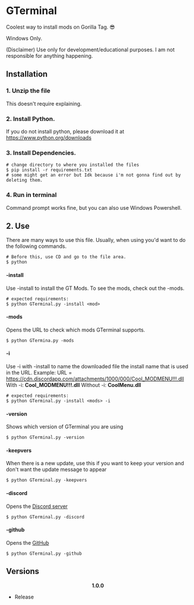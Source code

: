 # GTerminal
Coolest way to install mods on Gorilla Tag. 😎

Windows Only.

(Disclaimer) Use only for development/educational purposes. I am not responsible for anything happening.
## Installation
### 1. Unzip the file
This doesn't require explaining.

### 2. Install Python.
If you do not install python, please download it at https://www.python.org/downloads

### 3. Install Dependencies.
```console
# change directory to where you installed the files
$ pip install -r requirements.txt
# some might get an error but Idk because i'm not gonna find out by deleting them.
```
### 4. Run in terminal
Command prompt works fine, but you can also use Windows Powershell.

## 2. Use
There are many ways to use this file. Usually, when using you'd want to do the following commands.
```console
# Before this, use CD and go to the file area.
$ python 
```

#### -install
Use -install to install the GT Mods. To see the mods, check out the -mods.
```console
# expected requirements:
$ python GTerminal.py -install <mod>
```
#### -mods
Opens the URL to check which mods GTerminal supports.
```console
$ python GTermina.py -mods
```
#### -i
Use -i with -install to name the downloaded file the install name that is used in the URL.
Example:
URL = https://cdn.discordapp.com/attachments/1000/000/Cool_MODMENU!!!.dll
With -i:
**Cool_MODMENU!!!.dll**
Without -i:
**CoolMenu.dll**
```console
# expected requirements:
$ python GTerminal.py -install <mods> -i
```
#### -version
Shows which version of GTerminal you are using
```console
$ python GTerminal.py -version
```
#### -keepvers
When there is a new update, use this if you want to keep your version and don't want the update message to appear
```console
$ python GTerminal.py -keepvers
```
#### -discord
Opens the <a href="https://discord.gg/Fa36fvAdXE">Discord server</a>
```console
$ python GTerminal.py -discord
```
#### -github
Opens the <a href="https://discord.gg/Fa36fvAdXE">GitHub</a>
```console
$ python GTerminal.py -github
```

## Versions


<div align="center">

**1.0.0**

</div>

- Release
